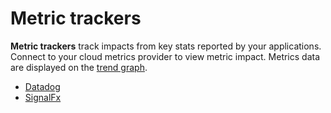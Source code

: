 # Metric trackers

**Metric trackers** track impacts from key stats reported by your applications. Connect to your cloud metrics provider to view metric impact. Metrics data are displayed on the [trend graph](../../../dashboard.md).

* [Datadog](datadog.md)
* [SignalFx](signalfx.md)

